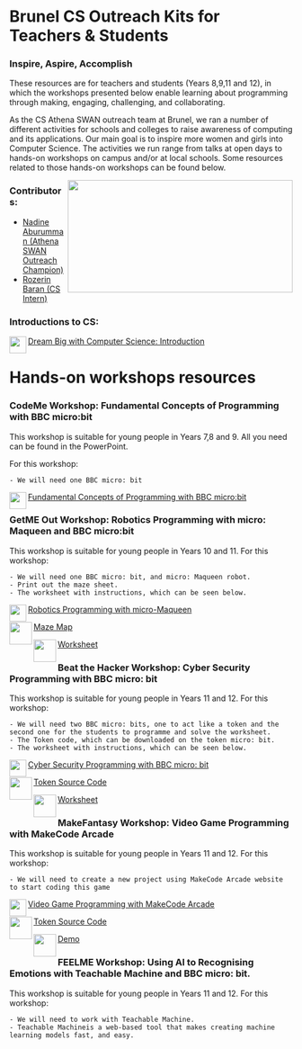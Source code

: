 # Brunel CS Outreach Kits for Teachers & Students

###  <centering>  Inspire, Aspire, Accomplish </centering>
These resources are for teachers and students (Years 8,9,11 and 12), in which the workshops presented below enable learning about programming through making, engaging, challenging, and collaborating.

As the CS Athena SWAN outreach team at Brunel, we ran a number of different activities for schools and colleges to raise awareness of computing and its applications. Our main goal is to inspire more women and girls into Computer Science. The activities we run range from talks at open days to hands-on workshops on campus and/or at local schools. Some resources related to those hands-on workshops can be found below.



<img align="right" width="400" height="200" src="https://github.com/NadineAB/Brunel-CS-Outreach-Kits/assets/7339533/e67b6807-9bf8-48fb-a71f-2370a61927da">

### Contributors: 
- <a href="https://www.brunel.ac.uk/people/nadine-aburumman" target="_blank"> Nadine Aburumman (Athena SWAN Outreach Champion)</a>
- <a href="https://www.linkedin.com/in/rozerin-baran/?originalSubdomain=uk" target="_blank">Rozerin Baran (CS Intern)</a>

### Introductions to CS:
<img align="left" width="30" height="30" src="https://github.com/NadineAB/Brunel-CS-Outreach-Kits/assets/7339533/6dff3979-958f-4414-8800-1c96b00b61e1">  

<a href="https://github.com/NadineAB/Brunel-CS-Outreach-Kits/blob/main/Introduction/Dream%20Big%20with%20Computer%20Science.pdf" target="_blank">Dream Big with Computer Science: Introduction</a>

# Hands-on workshops resources

### CodeMe Workshop: Fundamental Concepts of Programming with BBC micro:bit

This workshop is suitable for young people in Years 7,8 and 9. All you need can be found in the PowerPoint.

For this workshop:

    - We will need one BBC micro: bit

<img align="left" width="30" height="30" src="https://github.com/NadineAB/Brunel-CS-Outreach-Kits/assets/7339533/6dff3979-958f-4414-8800-1c96b00b61e1">   


<a href="https://github.com/NadineAB/Brunel-CS-Outreach-Kits/blob/main/Fundamental%20Concepts%20of%20Programming/CodeMe%20Workshop%20with%20BBC%20micro-%20bit.pdf" target="_blank">Fundamental Concepts of Programming with BBC micro:bit</a>


### GetME Out Workshop: Robotics Programming with micro: Maqueen and BBC micro:bit

This workshop is suitable for young people in Years 10 and 11. For this workshop:

    - We will need one BBC micro: bit, and micro: Maqueen robot.
    - Print out the maze sheet.
    - The worksheet with instructions, which can be seen below.

<img align="left" width="30" height="30" src="https://github.com/NadineAB/Brunel-CS-Outreach-Kits/assets/7339533/6dff3979-958f-4414-8800-1c96b00b61e1">   

<a href="https://github.com/NadineAB/Brunel-CS-Outreach-Kits/blob/main/Robotics%20Workshop/GetME%20Out%20Workshop-%20Robotics%20Programming%20with%20micro-Maqueen.pdf" target="_blank">Robotics Programming with micro-Maqueen</a>

<img align="left" width="40" height="40" src="https://github.com/NadineAB/Brunel-CS-Outreach-Kits/assets/7339533/1d892b98-6985-406f-8b8a-528506167a8f">   

<a href="Robotics Workshop/Maze_Challenge.pdf" target="_blank">Maze Map</a>

<img align="left" width="40" height="40" src="https://github.com/NadineAB/Brunel-CS-Outreach-Kits/assets/7339533/8c297580-bd7a-4a6b-bcaa-1721fe26f782">   

<a href="Robotics Workshop/OutoftheMaze-SupportSheet.pdf" target="_blank">Worksheet</a>




### Beat the Hacker Workshop: Cyber Security Programming with BBC micro: bit

This workshop is suitable for young people in Years 11 and 12. For this workshop:

    - We will need two BBC micro: bits, one to act like a token and the second one for the students to programme and solve the worksheet.
    - The Token code, which can be downloaded on the token micro: bit.
    - The worksheet with instructions, which can be seen below.
  

<img align="left" width="30" height="30" src="https://github.com/NadineAB/Brunel-CS-Outreach-Kits/assets/7339533/6dff3979-958f-4414-8800-1c96b00b61e1">   


<a href="https://github.com/NadineAB/Brunel-CS-Outreach-Kits/blob/main/Cyber%20Security%20Workshop/Cyber%20Security%20Programming%20Workshop.pdf" target="_blank">Cyber Security Programming with BBC micro: bit</a>

<img align="left" width="40" height="40" src="https://github.com/NadineAB/Brunel-CS-Outreach-Kits/assets/7339533/468172df-64d7-4ca0-9204-75b01b5dc982">   

<a href="https://github.com/NadineAB/Brunel-CS-Outreach-Kits/tree/main/Cyber Security Workshop/Beat the Hacker_Code" target="_blank">Token Source Code</a>


<img align="left" width="40" height="40" src="https://github.com/NadineAB/Brunel-CS-Outreach-Kits/assets/7339533/8c297580-bd7a-4a6b-bcaa-1721fe26f782">   

<a href="Cyber Security Workshop/Beat the Hacker-SupportSheet.pdf" target="_blank">Worksheet</a>

### MakeFantasy Workshop: Video Game Programming with MakeCode Arcade

This workshop is suitable for young people in Years 11 and 12. For this workshop:

    - We will need to create a new project using MakeCode Arcade website to start coding this game
  

<img align="left" width="30" height="30" src="https://github.com/NadineAB/Brunel-CS-Outreach-Kits/assets/7339533/6dff3979-958f-4414-8800-1c96b00b61e1">   


<a href="Video Game Programming Workshop/MakeFantasy Workshop- Video Game Programming with MakeCode Arcade.pdf" target="_blank">Video Game Programming with MakeCode Arcade</a>

<img align="left" width="40" height="40" src="https://github.com/NadineAB/Brunel-CS-Outreach-Kits/assets/7339533/468172df-64d7-4ca0-9204-75b01b5dc982">   

<a href="https://github.com/RozerinB/arcade" target="_blank">Token Source Code</a>


<img align="left" width="40" height="40" src="https://github.com/NadineAB/Brunel-CS-Outreach-Kits/assets/7339533/3c9ab631-7031-4383-bff8-a1b33277e8e2">   

<a href="https://arcade.makecode.com/S89378-31731-87848-50316" target="_blank">Demo</a>

### FEELME Workshop: Using AI to Recognising Emotions with Teachable Machine and BBC micro: bit.

This workshop is suitable for young people in Years 11 and 12. For this workshop:

    - We will need to work with Teachable Machine.
    - Teachable Machineis a web-based tool that makes creating machine learning models fast, and easy. 
    
